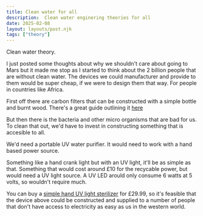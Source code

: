 ```yaml
---
title: Clean water for all
description:  Clean water enginering theories for all
date: 2025-02-08
layout: layouts/post.njk
tags: ["theory"]
---
```


Clean water theory.

I just posted some thoughts about why we shouldn't care about going to Mars but it made me stop as I started to think about the 2 billion people that are without clean water. The devices we could manufacturer and provide to them would be super cheap, if we were to design them that way. For people in countries like Africa.


First off there are carbon filters that can be constructed with a simple bottle and burnt wood.
There's a great guide outlining it [here](https://www.drinking-water.co/filter/how-to/make-charcoal-filter/#:~:text=How%20do%20you%20make%20a,another%20layer%20of%20polyester%20fiber.)

But then there is the bacteria and other micro organisms that are bad for us. To clean that out, we'd have to invest in constructing something that is accesible to all.

We'd need a portable UV water purifier. It would need to work with a hand based power source. 

Something like a hand crank light but with an UV light, it'll be as simple as that. Something that would cost around £10 for the recycable power, but would need a UV light source. A UV LED arould only consume 6 watts at 5 volts, so wouldn't require much.

You can buy a [simple hand UV light sterilizer](https://www.amazon.co.uk/Sterilizer-Portable-Ultraviolet-Sanitizer-Disinfection/dp/B08XPGHG9F) for £29.99, so it's feasible that the device above could be constructed and supplied to a number of people that don't have access to electricity as easy as us in the western world.

